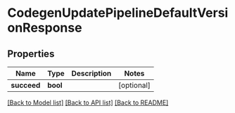 # CodegenUpdatePipelineDefaultVersionResponse

## Properties
Name | Type | Description | Notes
------------ | ------------- | ------------- | -------------
**succeed** | **bool** |  | [optional] 

[[Back to Model list]](../README.md#documentation-for-models) [[Back to API list]](../README.md#documentation-for-api-endpoints) [[Back to README]](../README.md)


